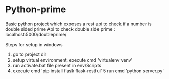 # Python-prime
Basic python project which exposes a rest api to check if a number is double sided prime
Api to check double side prime : localhost:5000/doubleprime/<inputnumber>

Steps for setup in windows
1. go to project dir
2. setup virtual environment, execute cmd 'virtualenv venv'
3. run activate.bat file present in env\Scripts 
4. execute cmd 'pip install flask flask-restful'
5 run cmd 'python server.py'





